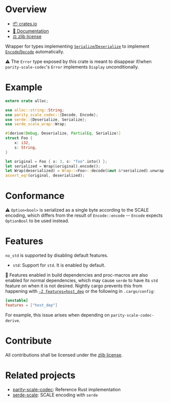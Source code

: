 <!-- cargo-sync-readme start -->

# Overview
- [📦 crates.io](https://crates.io/crates/serde-scale-wrap)
- [📖 Documentation](https://docs.rs/serde-scale-wrap)
- [⚖ zlib license](https://opensource.org/licenses/Zlib)

Wrapper for types implementing [`Serialize`/`Deserialize`](https://docs.rs/serde) to implement
[`Encode`/`Decode`](https://docs.rs/parity-scale-codec) automatically.

⚠ The `Error` type exposed by this crate is meant to disappear if/when `parity-scale-codec`'s
`Error` implements `Display` unconditionally.

# Example
```rust
extern crate alloc;

use alloc::string::String;
use parity_scale_codec::{Decode, Encode};
use serde::{Deserialize, Serialize};
use serde_scale_wrap::Wrap;

#[derive(Debug, Deserialize, PartialEq, Serialize)]
struct Foo {
    x: i32,
    s: String,
}

let original = Foo { x: 3, s: "foo".into() };
let serialized = Wrap(&original).encode();
let Wrap(deserialized) = Wrap::<Foo>::decode(&mut &*serialized).unwrap();
assert_eq!(original, deserialized);
```

# Conformance
⚠ `Option<bool>` is serialized as a single byte according to the SCALE encoding, which differs
from the result of `Encode::encode` -- `Encode` expects `OptionBool` to be used instead.

# Features
`no_std` is supported by disabling default features.

- `std`: Support for `std`. It is enabled by default.

🔖 Features enabled in build dependencies and proc-macros are also enabled for normal
dependencies, which may cause `serde` to have its `std` feature on when it is not desired.
Nightly cargo prevents this from happening with
[`-Z features=host_dep`](https://github.com/rust-lang/cargo/issues/7915#issuecomment-683294870)
or the following in `.cargo/config`:

```toml
[unstable]
features = ["host_dep"]
```

For example, this issue arises when depending on `parity-scale-codec-derive`.

# Contribute
All contributions shall be licensed under the [zlib license](https://opensource.org/licenses/Zlib).

# Related projects
- [parity-scale-codec](https://crates.io/crates/parity-scale-codec): Reference Rust implementation
- [serde-scale](https://crates.io/crates/serde-scale): SCALE encoding with `serde`

<!-- cargo-sync-readme end -->
